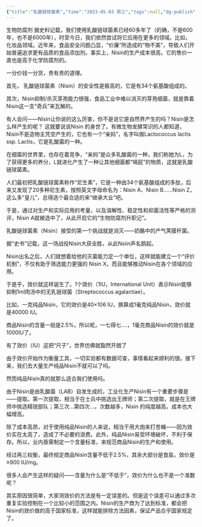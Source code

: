 ```yaml
---
{"title":"乳酸链球菌素","time":"2023-05-03 周三","tags":null,"dg-publish":true,"permalink":"/300 评价/Z 配料详解/乳酸链球菌素/","dgPassFrontmatter":true,"created":"2024-01-25T18:45:04.000+08:00","updated":"2024-01-25T18:45:04.000+08:00"}
---
```



生物防腐剂
据史料记载，我们使用乳酸链球菌素已经60多年了（的确，不是600年，也不是6000年），时至今日，我们依然尝试将它应用在更多的领域。比如，化妆品领域。近年来，食品安全问题凸显，“价廉”所造成的“物不美”，导致人们开始普遍追求更有品质的食品添加剂。事实上，Nisin的生产成本很高，它的售价一直也是高于化学防腐剂的。

一分价钱一分货，贵有贵的道理。

首先， 乳酸链球菌素（Nisin）的安全性是极高的，它是有34个氨基酸组成的。

其次，Nisin抑制/杀灭芽孢能力很强，食品工业中难以消灭的芽孢细菌，就是靠着Nisin这一支“奇兵”来瓦解的。

有人会问——Nisin让你说的这么厉害，你不是说它是自然界产生的吗？Nisin是怎么样产生的呢？ 这就要说说Nisin 的身世了。有微生物发酵常识的人都知道，Nisin不是造物主凭空产生的，它也有一个“亲妈”，名字叫做Lactococcus lactis ssp. Lactis，它是乳酸菌的一种。


在细菌的世界里，也存在着竞争，“亲妈”是众多乳酸菌的一种，我们称她为L，为了获得更多的养分，L就进化产生了一种让其他细菌都“嗝屁”的物质，这就是乳酸链球菌素。


人们最初把乳酸链球菌素称作“尼生素”，它是一种由34个氨基酸组成的多肽，后来又发现了20多种尼生素，按照英文字母命名为：Nisin A、Nisin B……Nisin Z，这么多“皇儿”，总得选个最合适的来“继承大业”吧。



于是，通过对生产和实际应用的考量，以及溶解性、稳定性和抑菌活性等严格的测评，Nisin A就被选中了，从此开启它的“生物防腐剂升职记”。


乳酸链球菌素（Nisin）接受的第一个挑战就是消灭——奶酪中的产气荚膜杆菌。

据“史书”记载，这一场战役Nisin大获全胜，从此Nsiin声名鹊起。

Nisin出名之后，人们就想着给他的灭菌能力定一个单位，这样就能建立一个“评价机制”，不仅有助于筛选能力更强的 Nisin X，而且能够推动Nisin在各个领域的应用。

于是乎，效价就这样诞生了。1个效价（1IU，International Unit）表示Nisin能够抑制1ml肉汤中的无乳链球菌（Streptococcus agalactiae）。

比如，一克纯品Nisin，它的效价是40×106 IU，换算成1毫克纯品Nisin，效价就是40000 IU。

商品Nisin的含量一般是2.5%，所以呢，一七得七....，1毫克商品Nisin的效价就是1000IU了。

有了效价（IU）这把“尺子”，世界仿佛就豁然开朗了


由于效价开始作为衡量工具，一切实验都有数据可查，事情看起来顺利的很。接下来，我们去大量生产纯品Nisin不就可以了吗。


然而纯品Nisin真的就那么适合我们使用吗。


由于Nisin是由乳酸菌（LAB）自发生成的，工业化生产Nisin有一个重要步骤是——提取。第一次提取，相当于在士兵中挑选出王牌师；第二次提取，就是在王牌师中挑选精锐部队；第三次...第四次...，次数越多，Nisin 的纯度越高，成本也大幅增高。


除了成本高昂，对于使用纯品Nisin的人来说，相当于用大炮来打苍蝇——因为效价实在太高了，造成了不必要的浪费。此外，纯品Nisin易受环境破坏，不利于保存。所以，业内亟需制定一个含量标准，来规范商品Nisin的生产和使用。

经过再三权衡，最终规定商品Nisin含量不低于2.5%，其余大部分是食盐，效价是≥900 IU/mg。

很多人会产生这样的疑问——含量为什么是“不低于”，效价为什么也不是一个准数呢？

其实原因很简单，大家测效价的方法是有一定误差的。但是这个误差可以通过多次重复实验控制在一个比较小的范围之内。Nisin的生产商为了达到标准，都会把Nisin的效价做的高于国家标准，这样就能排除方法因素，保证产品合乎国家规定了。

